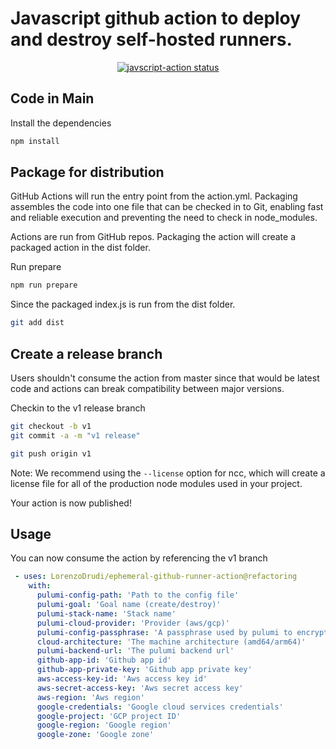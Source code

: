 #  Javascript github action to deploy and destroy self-hosted runners. 

<p align="center">
  <a href="https://github.com/actions/javascript-action/actions"><img alt="javscript-action status" src="https://github.com/actions/javascript-action/workflows/units-test/badge.svg"></a>
</p>

## Code in Main

Install the dependencies

```bash
npm install
```

## Package for distribution

GitHub Actions will run the entry point from the action.yml. Packaging assembles the code into one file that can be checked in to Git, enabling fast and reliable execution and preventing the need to check in node_modules.

Actions are run from GitHub repos.  Packaging the action will create a packaged action in the dist folder.

Run prepare

```bash
npm run prepare
```

Since the packaged index.js is run from the dist folder.

```bash
git add dist
```

## Create a release branch

Users shouldn't consume the action from master since that would be latest code and actions can break compatibility between major versions.

Checkin to the v1 release branch

```bash
git checkout -b v1
git commit -a -m "v1 release"
```

```bash
git push origin v1
```

Note: We recommend using the `--license` option for ncc, which will create a license file for all of the production node modules used in your project.

Your action is now published! 

## Usage

You can now consume the action by referencing the v1 branch

```yaml
 - uses: LorenzoDrudi/ephemeral-github-runner-action@refactoring
    with:
      pulumi-config-path: 'Path to the config file'
      pulumi-goal: 'Goal name (create/destroy)'
      pulumi-stack-name: 'Stack name'
      pulumi-cloud-provider: 'Provider (aws/gcp)'
      pulumi-config-passphrase: 'A passphrase used by pulumi to encrypt your secrets'
      cloud-architecture: 'The machine architecture (amd64/arm64)'
      pulumi-backend-url: 'The pulumi backend url'
      github-app-id: 'Github app id'
      github-app-private-key: 'Github app private key'
      aws-access-key-id: 'Aws access key id'
      aws-secret-access-key: 'Aws secret access key'
      aws-region: 'Aws region'
      google-credentials: 'Google cloud services credentials'
      google-project: 'GCP project ID'
      google-region: 'Google region'
      google-zone: 'Google zone'
```


